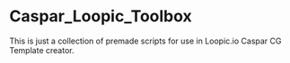 # Caspar_Loopic_Toolbox

This is just a collection of premade scripts for use in Loopic.io Caspar CG Template creator.
